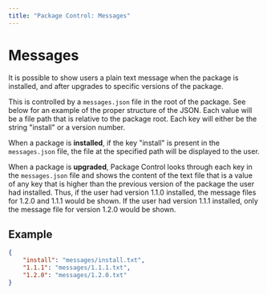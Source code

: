 ```yaml
---
title: "Package Control: Messages"
---
```


<!-- https://packagecontrol.io/docs/messaging -->
<!-- https://github.com/wbond/packagecontrol.io/blob/master/app/html/docs/messaging.html -->
<!-- https://github.com/wbond/package_control/blob/master/example-messages.json -->


# Messages

It is possible to show users a plain text message
when the package is installed,
and after upgrades to specific versions of the package.

This is controlled by a `messages.json` file in the root of the package.
See below for an example of the proper structure of the JSON.
Each value will be a file path that is relative to the package root.
Each key will either be the string "install" or a version number.

When a package is **installed**,
if the key "install" is present in the `messages.json` file,
the file at the specified path will be displayed to the user.

When a package is **upgraded**,
Package Control looks through each key in the `messages.json` file
and shows the content of the text file that is a value of any key
that is higher than the previous version of the package the user had installed.
Thus, if the user had version 1.1.0 installed,
the message files for 1.2.0 and 1.1.1 would be shown.
If the user had version 1.1.1 installed,
only the message file for version 1.2.0 would be shown.


## Example

```json
{
	"install": "messages/install.txt",
	"1.1.1": "messages/1.1.1.txt",
	"1.2.0": "messages/1.2.0.txt"
}
```
